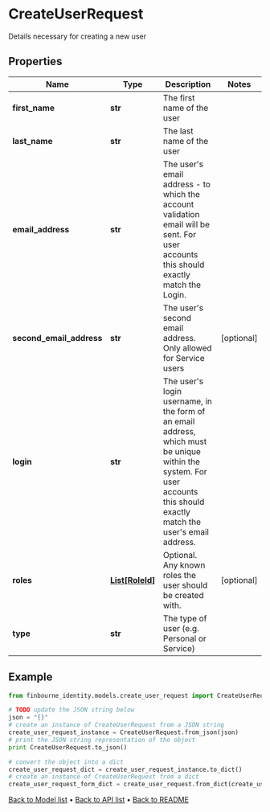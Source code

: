 # CreateUserRequest

Details necessary for creating a new user

## Properties
Name | Type | Description | Notes
------------ | ------------- | ------------- | -------------
**first_name** | **str** | The first name of the user | 
**last_name** | **str** | The last name of the user | 
**email_address** | **str** | The user&#39;s email address - to which the account validation email will be sent. For user accounts  this should exactly match the Login. | 
**second_email_address** | **str** | The user&#39;s second email address. Only allowed for Service users | [optional] 
**login** | **str** | The user&#39;s login username, in the form of an email address, which must be unique within the system.  For user accounts this should exactly match the user&#39;s email address. | 
**roles** | [**List[RoleId]**](RoleId.md) | Optional. Any known roles the user should be created with. | [optional] 
**type** | **str** | The type of user (e.g. Personal or Service) | 

## Example

```python
from finbourne_identity.models.create_user_request import CreateUserRequest

# TODO update the JSON string below
json = "{}"
# create an instance of CreateUserRequest from a JSON string
create_user_request_instance = CreateUserRequest.from_json(json)
# print the JSON string representation of the object
print CreateUserRequest.to_json()

# convert the object into a dict
create_user_request_dict = create_user_request_instance.to_dict()
# create an instance of CreateUserRequest from a dict
create_user_request_form_dict = create_user_request.from_dict(create_user_request_dict)
```
[Back to Model list](../README.md#documentation-for-models) &#8226; [Back to API list](../README.md#documentation-for-api-endpoints) &#8226; [Back to README](../README.md)


